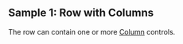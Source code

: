 ## Sample 1: Row with Columns

The row can contain one or more [Column](~/controls/bootstrap4/Column) controls.